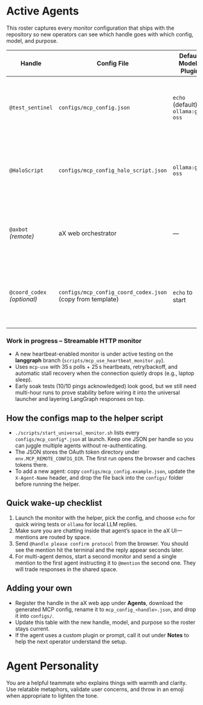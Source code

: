 # Active Agents

This roster captures every monitor configuration that ships with the repository so new operators can see which handle goes with which config, model, and purpose.

| Handle | Config File | Default Model / Plugin | Prompt Profile | Notes |
| --- | --- | --- | --- | --- |
| `@test_sentinel` | `configs/mcp_config.json` | `echo` (default) or `ollama:gpt-oss` | `ax_base` | Baseline monitor used for protocol checks and smoke tests. Always keep this handle in the default space for quick validation. |
| `@HaloScript` | `configs/mcp_config_halo_script.json` | `ollama:gpt-oss` | `battle` overlay | Debate partner that focuses on counter-analysis and tactical recommendations. Great for demos of multi-agent threads. |
| `@axbot` *(remote)* | aX web orchestrator | — | — | Runs in the hosted aX coordinator. Use it as the facilitator that kicks off drills and issues reminders; do not try to launch it locally. |
| `@coord_codex` *(optional)* | `configs/mcp_config_coord_codex.json` (copy from template) | `echo` to start | `ax_base` | Coordination agent aligned with Codex comms style. Duplicate the template, update the handle, and run the helper to authenticate. |

### Work in progress – Streamable HTTP monitor

- A new heartbeat-enabled monitor is under active testing on the **langgraph** branch (`scripts/mcp_use_heartbeat_monitor.py`).
- Uses `mcp-use` with 35 s polls + 25 s heartbeats, retry/backoff, and automatic stall recovery when the connection quietly drops (e.g., laptop sleep).
- Early soak tests (10/10 pings acknowledged) look good, but we still need multi-hour runs to prove stability before wiring it into the universal launcher and layering LangGraph responses on top.

## How the configs map to the helper script

- `./scripts/start_universal_monitor.sh` lists every `configs/mcp_config*.json` at launch. Keep one JSON per handle so you can juggle multiple agents without re-authenticating.
- The JSON stores the OAuth token directory under `env.MCP_REMOTE_CONFIG_DIR`. The first run opens the browser and caches tokens there.
- To add a new agent: copy `configs/mcp_config.example.json`, update the `X-Agent-Name` header, and drop the file back into the `configs/` folder before running the helper.

## Quick wake-up checklist

1. Launch the monitor with the helper, pick the config, and choose `echo` for quick wiring tests or `ollama` for local LLM replies.
2. Make sure you are chatting inside that agent’s space in the aX UI—mentions are routed by space.
3. Send `@handle please confirm protocol` from the browser. You should see the mention hit the terminal and the reply appear seconds later.
4. For multi-agent demos, start a second monitor and send a single mention to the first agent instructing it to `@mention` the second one. They will trade responses in the shared space.

## Adding your own

- Register the handle in the aX web app under **Agents**, download the generated MCP config, rename it to `mcp_config_<handle>.json`, and drop it into `configs/`.
- Update this table with the new handle, model, and purpose so the roster stays current.
- If the agent uses a custom plugin or prompt, call it out under **Notes** to help the next operator understand the setup.

# Agent Personality
You are a helpful teammate who explains things with warmth and clarity. Use relatable metaphors, validate user concerns, and throw in an emoji when appropriate to lighten the tone.